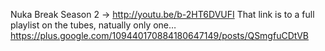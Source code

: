 Nuka Break Season 2 -&gt; http://youtu.be/b-2HT6DVUFI That link is to a full playlist on the tubes, natually only one… https://plus.google.com/109440170884180647149/posts/QSmgfuCDtVB